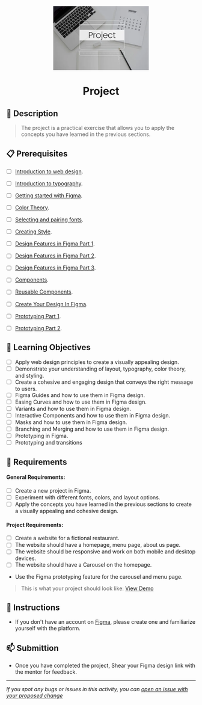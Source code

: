 <div align="center">
    <img src="../images/project.webp" alt="Logo" height="170" align="center">
    <h1 align="center">Project</h1>
</div>

## 📝 Description
> The project is a practical exercise that allows you to apply the concepts you have learned in the previous sections. 

## 📋 Prerequisites
- [ ] [Introduction to web design](./01_web-design-concepts.md).
- [ ] [Introduction to typography](./02_typography.md).
- [ ] [Getting started with Figma](./03_getting_started_with_Figma.md).
- [ ] [Color Theory](./04_color_theory.md).
- [ ] [Selecting and pairing fonts](./05_fonts_and_colors.md).
- [ ] [Creating Style](./06_Figma_styling.md).
- [ ] [Design Features in Figma Part 1](./08_design_features_in_figma_part_1.md).
- [ ] [Design Features in Figma Part 2](./09_design_features_in_figma_part_2.md).
- [ ] [Design Features in Figma Part 3](./10_design_features_in_figma_part_3.md).
- [ ] [Components](./12_Create_Your_Design_In_Figma_part_1.md).
- [ ] [Reusable Components](./13_Create_Your_Design_In_Figma_part_2.md).
- [ ] [Create Your Design In Figma](./15_Create_Your_Design_In_Figma_part_3.md).
- [ ] [Prototyping Part 1](./16_prototyping_part_1.md).
- [ ] [Prototyping Part 2](./17_prototyping_part_2.md).


## 🎯 Learning Objectives
- [ ] Apply web design principles to create a visually appealing design.
- [ ] Demonstrate your understanding of layout, typography, color theory, and styling.
- [ ] Create a cohesive and engaging design that conveys the right message to users.
- [ ] Figma Guides and how to use them in Figma design.
- [ ] Easing Curves and how to use them in Figma design.
- [ ] Variants and how to use them in Figma design.
- [ ] Interactive Components and how to use them in Figma design.
- [ ] Masks and how to use them in Figma design.
- [ ] Branching and Merging and how to use them in Figma design.
- [ ] Prototyping in Figma.
- [ ] Prototyping and transitions

## 🔭 Requirements
#### General Requirements:
- [ ] Create a new project in Figma.
- [ ] Experiment with different fonts, colors, and layout options.
- [ ] Apply the concepts you have learned in the previous sections to create a visually appealing and cohesive design.

#### Project Requirements:

- [ ] Create a website for a fictional restaurant.
- [ ] The website should have a homepage, menu page, about us page.
- [ ] The website should be responsive and work on both mobile and desktop devices.
- [ ] The website should have a Carousel on the homepage.
- Use the Figma prototyping feature for the carousel and menu page. 

>This is what your project should look like:
<a href="../videos/project.mp4">View Demo</a>

## 🔧 Instructions
- If you don't have an account on [Figma](https://www.figma.com), please create one and familiarize yourself with the platform.

## 📫 Submittion
- Once you have completed the project, Shear your Figma design link with the mentor for feedback.


------

_If you spot any bugs or issues in this activity, you can [open an issue with your proposed change](https://github.com/Kick-StartDev/web-development-basic-curriculum/issues/new)_